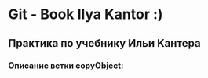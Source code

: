 # Git - Book Ilya Kantor :)
## Практика по учебнику Ильи Kантера

### Описание ветки copyObject:
#### 
##### 
##### 
##### 

#####